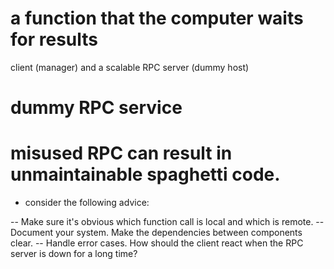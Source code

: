 
 # a function that the computer waits for results
 
 client (manager) and a scalable RPC server (dummy host)
 
 
 # dummy RPC service
 
 # misused RPC can result in unmaintainable spaghetti code.
 
 - consider the following advice:
 
 -- Make sure it's obvious which function call is local and which is remote.
 -- Document your system. Make the dependencies between components clear.
 -- Handle error cases. How should the client react when the RPC server is down for a long time?
 
 
 
 
